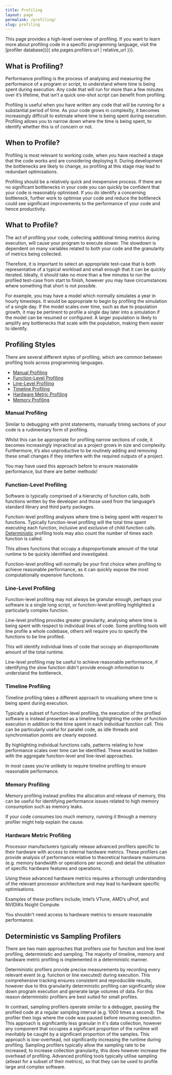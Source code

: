 ```yaml
---
title: Profiling
layout: page
permalink: /profiling/
slug: profiling
---
```


<!--This content is a cut down version of https://rse.shef.ac.uk/pando-python/profiling-introduction.html-->
This page provides a high-level overview of profiling. If you want to learn more about profiling code in a specific programming language, visit the [profiler database]({{ site.pages.profilers.url | relative_url }}). 

## What is Profiling?

Performance profiling is the process of analysing and measuring the performance of a program or script, to understand where time is being spent during execution. Any code that will run for more than a few minutes over it’s lifetime, that isn’t a quick one-shot script can benefit from profiling.

Profiling is useful when you have written any code that will be running for a substantial period of time. As your code grows in complexity, it becomes increasingly difficult to estimate where time is being spent during execution. Profiling allows you to narrow down where the time is being spent, to identify whether this is of concern or not.

## When to Profile?

Profiling is most relevant to working code, when you have reached a stage that the code works and are considering deploying it. During development the bottlenecks are likely to change, so profiling at this stage may lead to redundant optimisations.

Profiling should be a relatively quick and inexpensive process. If there are no significant bottlenecks in your code you can quickly be confident that your code is reasonably optimised. If you do identify a concerning bottleneck, further work to optimise your code and reduce the bottleneck could see significant improvements to the performance of your code and hence productivity.

## What to Profile?

The act of profiling your code, collecting additional timing metrics during execution, will cause your program to execute slower. The slowdown is dependent on many variables related to both your code and the granularity of metrics being collected.

Therefore, it is important to select an appropriate test-case that is both representative of a typical workload and small enough that it can be quickly iterated. Ideally, it should take no more than a few minutes to run the profiled test-case from start to finish, however you may have circumstances where something that short is not possible.

For example, you may have a model which normally simulates a year in hourly timesteps. It would be appropriate to begin by profiling the simulation of a single day. If the model scales over time, such as due to population growth, it may be pertinent to profile a single day later into a simulation if the model can be resumed or configured. A larger population is likely to amplify any bottlenecks that scale with the population, making them easier to identify.

## Profiling Styles

There are several different styles of profiling, which are common between profiling tools across programming languages.

- [Manual Profiling](#manual-profiling)
- [Function-Level Profiling](#function-level-profiling)
- [Line-Level Profiling](#line-level-profiling)
- [Timeline Profiling](#timeline-profiling)
- [Hardware Metric Profiling](#hardware-metric-profiling)
- [Memory Profiling](#memory-profiling)

### Manual Profiling

Similar to debugging with print statements, manually timing sections of your code is a rudimentary form of profiling.

Whilst this can be appropriate for profiling narrow sections of code, it becomes increasingly impractical as a project grows in size and complexity. Furthermore, it’s also unproductive to be routinely adding and removing these small changes if they interfere with the required outputs of a project.

You may have used this approach before to ensure reasonable performance, but there are better methods!

### Function-Level Profiling

Software is typically comprised of a hierarchy of function calls, both functions written by the developer and those used from the language’s standard library and third party packages.

Function-level profiling analyses where time is being spent with respect to functions. Typically function-level profiling will the total time spent executing each function, inclusive and exclusive of child function calls. <a href="#deterministic-vs-sampling-profilers">Deterministic</a> profiling tools may also count the number of times each function is called. 

This allows functions that occupy a disproportionate amount of the total runtime to be quickly identified and investigated.

Function-level profiling will normally be your first choice when profiling to achieve reasonable performance, as it can quickly expose the most computationally expensive functions.

### Line-Level Profiling

Function-level profiling may not always be granular enough, perhaps your software is a single long script, or function-level profiling highlighted a particularly complex function.

Line-level profiling provides greater granularity, analysing where time is being spent with respect to individual lines of code. Some profiling tools will line profile a whole codebase, others will require you to specify the functions to be line profiled.

This will identify individual lines of code that occupy an disproportionate amount of the total runtime.

Line-level profiling may be useful to achieve reasonable performance, if identifying the slow function didn't provide enough information to understand the bottleneck.

### Timeline Profiling

Timeline profiling takes a different approach to visualising where time is being spent during execution.

Typically a subset of function-level profiling, the execution of the profiled software is instead presented as a timeline highlighting the order of function execution in addition to the time spent in each individual function call. This can be particularly useful for parallel code, as idle threads and synchronisation points are clearly exposed.

By highlighting individual functions calls, patterns relating to how performance scales over time can be identified. These would be hidden with the aggregate function-level and line-level approaches.

In most cases you're unlikely to require timeline profiling to ensure reasonable performance.

### Memory Profiling

Memory profiling instead profiles the allocation and release of memory, this can be useful for identifying performance issues related to high memory consumption such as memory leaks.

If your code consumes too much memory, running it through a memory profiler might help explain the cause.

### Hardware Metric Profiling

Processor manufacturers typically release advanced profilers specific to their hardware with access to internal hardware metrics. These profilers can provide analysis of performance relative to theoretical hardware maximums (e.g. memory bandwidth or operations per second) and detail the utilisation of specific hardware features and operations.

Using these advanced hardware metrics requires a thorough understanding of the relevant processor architecture and may lead to hardware specific optimisations.

Examples of these profilers include; Intel’s VTune, AMD’s uProf, and NVIDIA’s Nsight Compute.

You shouldn't need access to hardware metrics to ensure reasonable performance.

## Deterministic vs Sampling Profilers

There are two main approaches that profilers use for function and line level profiling, deterministic and sampling. The majority of timeline, memory and hardware metric profiling is implemented in a deterministic manner.

Deterministic profilers provide precise measurements by recording every relevant event (e.g. function or line executed) during execution. This comprehensive tracking ensures consistent and reproducible results, however due to this granularity deterministic profiling can significantly slow down program execution and generate large volumes of data. For this reason deterministic profilers are best suited for small profiles.

In contrast, sampling profilers operate similar to a debugger, pausing the profiled code at a regular sampling interval (e.g. 1000 times a second). The profiler then logs where the code was paused before resuming execution. This approach is significantly less granular in it's data collection, however any component that occupies a significant proportion of the runtime will inevitably be caught by a significant proportion of the samples. This approach is low-overhead, not significantly increasing the runtime during profiling. Sampling profilers typically allow the sampling rate to be increased, to increase collection granularity, this does however increase the overhead of profiling. Advanced profiling tools typically utilise sampling (atleast for a subset of their metrics), so that they can be used to profile large and complex software.
